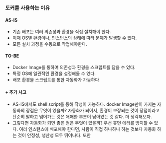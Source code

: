 ### 도커를 사용하는 이유

#### AS-IS
- 기존 배포는 여러 의존성과 환경을 직접 설치해야 한다.
- 이때 OS별 환경이나, 인스턴스의 상태에 따라 문제가 발생할 수 있다.
- 모든 설치 과정을 수동으로 작업해야한다.
#### TO-BE
- Docker Image를 통하여 의존성과 환경을 스크립트를 담을 수 있다.
- 특정 OS에 일관적인 환경을 설정해둘 수 있다.
- 배포 환경을 스크립트를 통한 자동화가 가능하다
	
#### + 추가 사고
- AS-IS에서도 shell script를 통해 작성이 가능하다. docker Image만이 가지는 자동화의 장점은 무엇이 있을까?
자동화가 되어서, 환경이 보장되는 것이 장점이라고 단순히 말하고 넘어가는 것은 애매한 부분이 남아있는 것 같다. 더 생각해보자.
- 그렇다면 자동화가 되면 좋은 점은 무엇이 있을까? 우선 휴먼 에러를 방지할 수 있다. 여러 인스턴스에 배포해야 한다면, 사람이 직접 하나하나 하는 것보다 자동화 하는 것이 안정성, 생산성 모두 뛰어나다.
	또한 
<!--stackedit_data:
eyJoaXN0b3J5IjpbLTk3MDE4NDc0NywtNjMwNTE5MjJdfQ==
-->